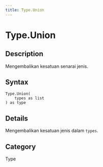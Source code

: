 ```yaml
---
title: Type.Union
---
```


# Type.Union


## Description

Mengembalikan kesatuan senarai jenis.


## Syntax

```powerquery
Type.Union(
    types as list
) as type
```


## Details

Mengembalikan kesatuan jenis dalam <code>types</code>.



## Category
Type
